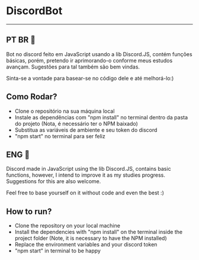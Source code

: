 # DiscordBot

<hr>

<h2> PT BR 💚 </h2>

<span>Bot no discord feito em JavaScript usando a lib Discord.JS, contém funções básicas, porém, pretendo ir aprimorando-o conforme meus estudos avançam. 
Sugestões para tal também são bem vindas. </span>

Sinta-se a vontade para basear-se no código dele e até melhorá-lo:)

 <h2> Como Rodar? </h2>
  <ul> 
    <li> Clone o repositório na sua máquina local </li>
    <li> Instale as dependências com "npm install" no terminal dentro da pasta do projeto (Nota, é necessário ter o NPM baixado) </li>
    <li>Substitua as variáveis de ambiente e seu token do discord </li>
    <li>"npm start" no terminal para ser feliz </li>
  </ul>
    
  <h2>ENG 💙 </h2>
Discord made in JavaScript using the lib Discord.JS, contains basic functions, however, I intend to improve it as my studies progress. Suggestions for this are also welcome.

Feel free to base yourself on it without code and even the best :)

 <h2>How to run?</h2>
 <ul>
 <li>Clone the repository on your local machine</li>
 <li>Install the dependencies with "npm install" on the terminal inside the project folder (Note, it is necessary to have the NPM installed)</li> 
 <li>Replace the environment variables and your discord token</li>
 <li>"npm start" in terminal to be happy</li>

 </ul>



